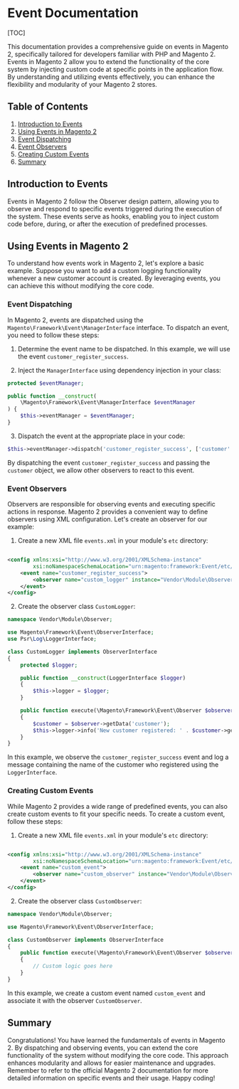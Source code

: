 # Event Documentation

[TOC]

This documentation provides a comprehensive guide on events in Magento 2, specifically tailored for developers familiar
with PHP and Magento 2. Events in Magento 2 allow you to extend the functionality of the core system by injecting custom
code at specific points in the application flow. By understanding and utilizing events effectively, you can enhance the
flexibility and modularity of your Magento 2 stores.

## Table of Contents

1. [Introduction to Events](#introduction-to-events)
2. [Using Events in Magento 2](#using-events-in-magento-2)
3. [Event Dispatching](#event-dispatching)
4. [Event Observers](#event-observers)
5. [Creating Custom Events](#creating-custom-events)
6. [Summary](#summary)

## Introduction to Events

Events in Magento 2 follow the Observer design pattern, allowing you to observe and respond to specific events triggered
during the execution of the system. These events serve as hooks, enabling you to inject custom code before, during, or
after the execution of predefined processes.

## Using Events in Magento 2

To understand how events work in Magento 2, let's explore a basic example. Suppose you want to add a custom logging
functionality whenever a new customer account is created. By leveraging events, you can achieve this without modifying
the core code.

### Event Dispatching

In Magento 2, events are dispatched using the `Magento\Framework\Event\ManagerInterface` interface. To dispatch an
event, you need to follow these steps:

1. Determine the event name to be dispatched. In this example, we will use the event `customer_register_success`.

2. Inject the `ManagerInterface` using dependency injection in your class:

```php
protected $eventManager;

public function __construct(
    \Magento\Framework\Event\ManagerInterface $eventManager
) {
    $this->eventManager = $eventManager;
}
```

3. Dispatch the event at the appropriate place in your code:

```php
$this->eventManager->dispatch('customer_register_success', ['customer' => $customer]);
```

By dispatching the event `customer_register_success` and passing the `customer` object, we allow other observers to
react to this event.

### Event Observers

Observers are responsible for observing events and executing specific actions in response. Magento 2 provides a
convenient way to define observers using XML configuration. Let's create an observer for our example:

1. Create a new XML file `events.xml` in your module's `etc` directory:

```xml

<config xmlns:xsi="http://www.w3.org/2001/XMLSchema-instance"
        xsi:noNamespaceSchemaLocation="urn:magento:framework:Event/etc/events.xsd">
    <event name="customer_register_success">
        <observer name="custom_logger" instance="Vendor\Module\Observer\CustomLogger"/>
    </event>
</config>
```

2. Create the observer class `CustomLogger`:

```php
namespace Vendor\Module\Observer;

use Magento\Framework\Event\ObserverInterface;
use Psr\Log\LoggerInterface;

class CustomLogger implements ObserverInterface
{
    protected $logger;

    public function __construct(LoggerInterface $logger)
    {
        $this->logger = $logger;
    }

    public function execute(\Magento\Framework\Event\Observer $observer)
    {
        $customer = $observer->getData('customer');
        $this->logger->info('New customer registered: ' . $customer->getName());
    }
}
```

In this example, we observe the `customer_register_success` event and log a message containing the name of the customer
who registered using the `LoggerInterface`.

### Creating Custom Events

While Magento 2 provides a wide range of predefined events, you can also create custom events to fit your specific
needs. To create a custom event, follow these steps:

1. Create a new XML file `events.xml` in your module's `etc` directory:

```xml

<config xmlns:xsi="http://www.w3.org/2001/XMLSchema-instance"
        xsi:noNamespaceSchemaLocation="urn:magento:framework:Event/etc/events.xsd">
    <event name="custom_event">
        <observer name="custom_observer" instance="Vendor\Module\Observer\CustomObserver"/>
    </event>
</config>
```

2. Create the observer class `CustomObserver`:

```php
namespace Vendor\Module\Observer;

use Magento\Framework\Event\ObserverInterface;

class CustomObserver implements ObserverInterface
{
    public function execute(\Magento\Framework\Event\Observer $observer)
    {
        // Custom logic goes here
    }
}
```

In this example, we create a custom event named `custom_event` and associate it with the observer `CustomObserver`.

## Summary

Congratulations! You have learned the fundamentals of events in Magento 2. By dispatching and observing events, you can
extend the core functionality of the system without modifying the core code. This approach enhances modularity and
allows for easier maintenance and upgrades. Remember to refer to the official Magento 2 documentation for more detailed
information on specific events and their usage. Happy coding!
